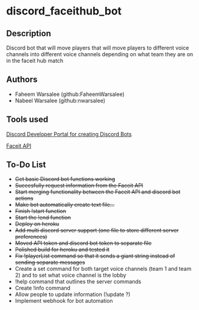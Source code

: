 # discord_faceithub_bot

## Description
Discord bot that will move players that will move players to different voice channels into different voice channels depending on what team they are on in the faceit hub match

## Authors
* Faheem Warsalee (github:FaheemWarsalee)
* Nabeel Warsalee (github:nwarsalee)

## Tools used
[Discord Developer Portal for creating Discord Bots](https://discord.com/developers/docs/intro)

[Faceit API](https://developers.faceit.com)

## To-Do List
* ~~Get basic Discord bot functions working~~
* ~~Succesfully request information from the Faceit API~~
* ~~Start merging functionality between the Faceit API and discord bot actions~~
* ~~Make bot automatically create text file...~~
* ~~Finish !start function~~
* ~~Start the !end function~~
* ~~Deploy on heroku~~
* ~~Add multi discord server support (one file to store different server preferences)~~
* ~~Moved API token and discord bot token to separate file~~
* ~~Polished build for heroku and tested it~~
* ~~Fix !playerList command so that it sends a giant string instead of sending separate messages~~
* Create a set command for both target voice channels (team 1 and team 2) and to set what voice channel is the lobby
* !help command that outlines the server commands
* Create !info command
* Allow people to update information (!update ?)
* Implement webhook for bot automation

